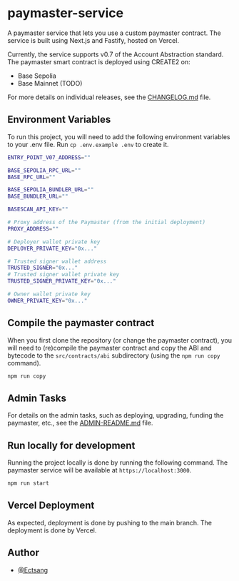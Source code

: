 # paymaster-service

A paymaster service that lets you use a custom paymaster contract. The service is built using Next.js and Fastify, hosted on Vercel.

Currently, the service supports v0.7 of the Account Abstraction standard. The paymaster smart contract is deployed using CREATE2 on:

- Base Sepolia
- Base Mainnet (TODO)

For more details on individual releases, see the [CHANGELOG.md](CHANGELOG.md) file.

## Environment Variables

To run this project, you will need to add the following environment variables to your .env file. Run `cp .env.example .env` to create it.

```bash
ENTRY_POINT_V07_ADDRESS=""

BASE_SEPOLIA_RPC_URL=""
BASE_RPC_URL=""

BASE_SEPOLIA_BUNDLER_URL=""
BASE_BUNDLER_URL=""

BASESCAN_API_KEY=""

# Proxy address of the Paymaster (from the initial deployment)
PROXY_ADDRESS=""

# Deployer wallet private key
DEPLOYER_PRIVATE_KEY="0x..."

# Trusted signer wallet address
TRUSTED_SIGNER="0x..."
# Trusted signer wallet private key
TRUSTED_SIGNER_PRIVATE_KEY="0x..."

# Owner wallet private key
OWNER_PRIVATE_KEY="0x..."
```

## Compile the paymaster contract

When you first clone the repository (or change the paymaster contract), you will need to (re)compile the paymaster contract and copy the ABI and bytecode to the `src/contracts/abi` subdirectory (using the `npm run copy` command).

```bash
npm run copy
```

## Admin Tasks

For details on the admin tasks, such as deploying, upgrading, funding the paymaster, etc., see the [ADMIN-README.md](ADMIN-README.md) file.

## Run locally for development

Running the project locally is done by running the following command. The paymaster service will be available at `https://localhost:3000`.

```bash
npm run start
```

## Vercel Deployment

As expected, deployment is done by pushing to the main branch. The deployment is done by Vercel.

## Author

- [@Ectsang](https://www.github.com/Ectsang)
